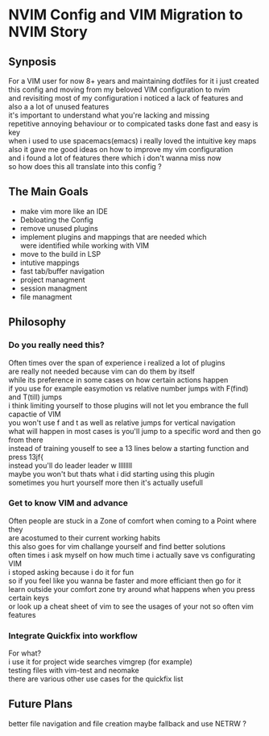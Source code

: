 # NVIM Config and VIM Migration to NVIM Story

## Synposis

For a VIM user for now 8+ years and maintaining dotfiles for it i just
created this config and moving from my beloved VIM configuration to nvim  
and revisiting most of my configuration i noticed a lack of features and  
also a a lot of unused features  
it's important to understand what you're lacking and missing  
repetitive annoying behaviour or to compicated tasks done fast and easy is key  
when i used to use spacemacs(emacs) i really loved the intuitive key maps  
also it gave me good ideas on how to improve my vim configuration  
and i found a lot of features there which i don't wanna miss now  
so how does this all translate into this config ?

## The Main Goals

- make vim more like an IDE
- Debloating the Config
- remove unused plugins
- implement plugins and mappings that are needed which  
  were identified while working with VIM
- move to the build in LSP
- intutive mappings
- fast tab/buffer navigation
- project managment
- session managment
- file managment

## Philosophy

### Do you really need this?

Often times over the span of experience i realized a lot of plugins  
are really not needed because vim can do them by itself  
while its preference in some cases on how certain actions happen  
if you use for example easymotion vs relative number jumps with F(find) and T(till) jumps  
i think limiting yourself to those plugins will not let you embrance the full capactie of VIM  
you won't use f and t as well as relative jumps for vertical navigation  
what will happen in most cases is you'll jump to a specific word and then go from there  
instead of training youself to see a 13 lines below a starting function and press 13jf{  
instead you'll do leader leader w llllllll  
maybe you won't but thats what i did starting using this plugin  
sometimes you hurt yourself more then it's actually usefull

### Get to know VIM and advance

Often people are stuck in a Zone of comfort when coming to a Point where they  
are acostumed to their current working habits  
this also goes for vim challange yourself and find better solutions  
often times i ask myself on how much time i actually save vs configurating VIM  
i stoped asking because i do it for fun  
so if you feel like you wanna be faster and more efficiant then go for it  
learn outside your comfort zone try around what happens when you press certain keys  
or look up a cheat sheet of vim to see the usages of your not so often vim features

### Integrate Quickfix into workflow

For what?  
i use it for project wide searches vimgrep (for example)  
testing files with vim-test and neomake  
there are various other use cases for the quickfix list

## Future Plans

better file navigation and file creation
maybe fallback and use NETRW ?
